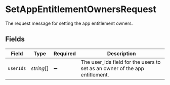 # SetAppEntitlementOwnersRequest

The request message for setting the app entitlement owners.


## Fields

| Field                                                                       | Type                                                                        | Required                                                                    | Description                                                                 |
| --------------------------------------------------------------------------- | --------------------------------------------------------------------------- | --------------------------------------------------------------------------- | --------------------------------------------------------------------------- |
| `userIds`                                                                   | *string*[]                                                                  | :heavy_minus_sign:                                                          | The user_ids field for the users to set as an owner of the app entitlement. |